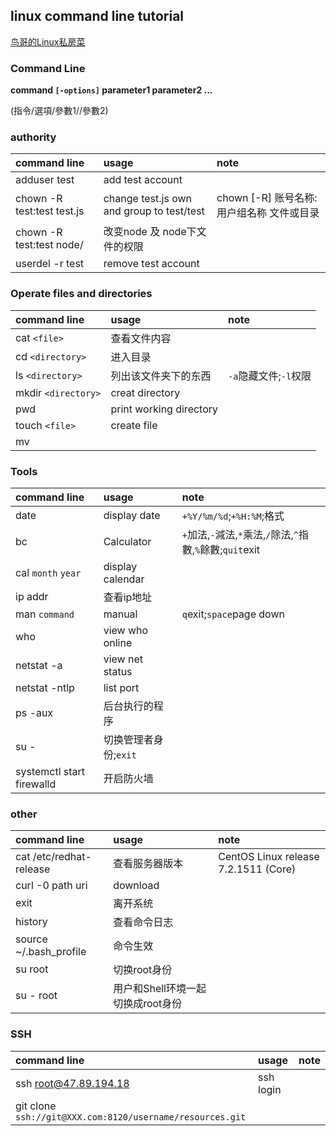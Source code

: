## linux command line tutorial

[鸟哥的Linux私房菜][linux-vbird]

### Command Line

**command  `[-options]`  parameter1  parameter2 ...**

(指令/選項/參數1//參數2)

### authority
|command line|usage|note|
|:---|:---|:---|
|adduser test|add test account|
|chown -R test:test test.js|change test.js own and group to test/test|chown [-R] 账号名称:用户组名称 文件或目录|
|chown -R test:test node/|改变node 及 node下文件的权限|
|userdel -r test|remove test account|

### Operate files and directories
|command line|usage|note|
|:---|:---|:---|
|cat `<file>`|查看文件内容|  
|cd  `<directory>`|进入目录|
|ls `<directory>`|列出该文件夹下的东西|`-a`隐藏文件;`-l`权限|  
|mkdir `<directory>`|creat directory|  
|pwd|print working directory| |
|touch `<file>`|create file|  
|mv||
   
### Tools
|command line|usage|note|
|:---|:---|:---|
|date|display date|`+%Y/%m/%d`;`+%H:%M`;格式|
|bc|Calculator|`+`加法,`-`減法,`*`乘法,`/`除法,`^`指數,`%`餘數;`quit`exit|
|cal `month` `year`|display calendar|
|ip addr|查看ip地址|
|man `command`|manual|`q`exit;`space`page down|
|who|view who online|
|netstat -a|view net status|
|netstat -ntlp|list port|
|ps -aux|后台执行的程序
|su -|切换管理者身份;`exit`|
|systemctl start firewalld|开启防火墙|

### other
|command line|usage|note|
|:---|:---|:---|
|cat /etc/redhat-release|查看服务器版本|CentOS Linux release 7.2.1511 (Core)|
|curl -0 path uri|download|
|exit|离开系统|
|history|查看命令日志|
|source ~/.bash_profile|命令生效|
|su root|切换root身份|
|su - root|用户和Shell环境一起切换成root身份|
  
### SSH 

|command line|usage|note|
|:---|:---|:---|
|ssh root@47.89.194.18|ssh login|  
|git clone `ssh://git@XXX.com:8120/username/resources.git`|

   
[linux-vbird]:http://linux.vbird.org/       